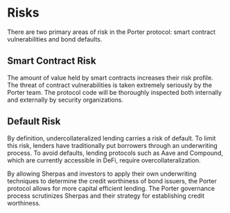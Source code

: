 # Risks

There are two primary areas of risk in the Porter protocol: smart contract vulnerabilities and bond defaults.

## Smart Contract Risk

The amount of value held by smart contracts increases their risk profile. The threat of contract vulnerabilities is taken extremely seriously by the Porter team. The protocol code will be thoroughly inspected both internally and externally by security organizations.

## Default Risk

By definition, undercollateralized lending carries a risk of default. To limit this risk, lenders have traditionally put borrowers through an underwriting process. To avoid defaults, lending protocols such as Aave and Compound, which are currently accessible in DeFi, require overcollateralization.&#x20;

By allowing Sherpas and investors to apply their own underwriting techniques to determine the credit worthiness of bond issuers, the Porter protocol allows for more capital efficient lending. The Porter governance process scrutinizes Sherpas and their strategy for establishing credit worthiness.
